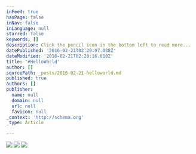 ```yaml
---
inFeed: true
hasPage: false
inNav: false
inLanguage: null
starred: false
keywords: []
description: Click the pencil icon in the bottom left to read more...
datePublished: '2016-02-21T02:29:07.038Z'
dateModified: '2016-02-21T02:28:16.018Z'
title: '#HelloWorld'
author: []
sourcePath: _posts/2016-02-21-helloworld.md
published: true
authors: []
publisher:
  name: null
  domain: null
  url: null
  favicon: null
_context: 'http://schema.org'
_type: Article

---
```

![](https://the-grid-user-content.s3-us-west-2.amazonaws.com/fbb5908d-1bdc-4114-bb11-eb892c5c0dd4.png)
![](https://the-grid-user-content.s3-us-west-2.amazonaws.com/353c6e34-f73e-4ebd-a441-0d1e0419d9cd.jpg)
![](https://s3-us-west-2.amazonaws.com/the-grid-img/p/639502559069982167dacd15ba940addccd64433.jpg)